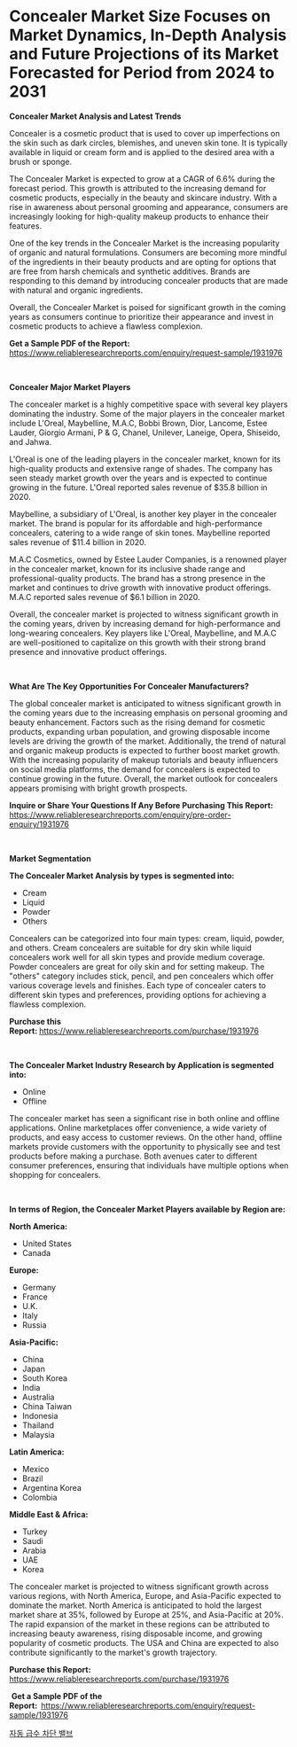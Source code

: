 <p><h1>Concealer Market Size Focuses on Market Dynamics, In-Depth Analysis and Future Projections of its Market Forecasted for Period from 2024 to 2031</h1></p><p><strong>Concealer Market Analysis and Latest Trends</strong></p>
<p><p>Concealer is a cosmetic product that is used to cover up imperfections on the skin such as dark circles, blemishes, and uneven skin tone. It is typically available in liquid or cream form and is applied to the desired area with a brush or sponge.</p><p>The Concealer Market is expected to grow at a CAGR of 6.6% during the forecast period. This growth is attributed to the increasing demand for cosmetic products, especially in the beauty and skincare industry. With a rise in awareness about personal grooming and appearance, consumers are increasingly looking for high-quality makeup products to enhance their features.</p><p>One of the key trends in the Concealer Market is the increasing popularity of organic and natural formulations. Consumers are becoming more mindful of the ingredients in their beauty products and are opting for options that are free from harsh chemicals and synthetic additives. Brands are responding to this demand by introducing concealer products that are made with natural and organic ingredients.</p><p>Overall, the Concealer Market is poised for significant growth in the coming years as consumers continue to prioritize their appearance and invest in cosmetic products to achieve a flawless complexion.</p></p>
<p><strong>Get a Sample PDF of the Report:&nbsp;</strong> <a href="https://www.reliableresearchreports.com/enquiry/request-sample/1931976">https://www.reliableresearchreports.com/enquiry/request-sample/1931976</a></p>
<p>&nbsp;</p>
<p><strong>Concealer Major Market Players</strong></p>
<p><p>The concealer market is a highly competitive space with several key players dominating the industry. Some of the major players in the concealer market include L'Oreal, Maybelline, M.A.C, Bobbi Brown, Dior, Lancome, Estee Lauder, Giorgio Armani, P & G, Chanel, Unilever, Laneige, Opera, Shiseido, and Jahwa.</p><p>L'Oreal is one of the leading players in the concealer market, known for its high-quality products and extensive range of shades. The company has seen steady market growth over the years and is expected to continue growing in the future. L'Oreal reported sales revenue of $35.8 billion in 2020.</p><p>Maybelline, a subsidiary of L'Oreal, is another key player in the concealer market. The brand is popular for its affordable and high-performance concealers, catering to a wide range of skin tones. Maybelline reported sales revenue of $11.4 billion in 2020.</p><p>M.A.C Cosmetics, owned by Estee Lauder Companies, is a renowned player in the concealer market, known for its inclusive shade range and professional-quality products. The brand has a strong presence in the market and continues to drive growth with innovative product offerings. M.A.C reported sales revenue of $6.1 billion in 2020.</p><p>Overall, the concealer market is projected to witness significant growth in the coming years, driven by increasing demand for high-performance and long-wearing concealers. Key players like L'Oreal, Maybelline, and M.A.C are well-positioned to capitalize on this growth with their strong brand presence and innovative product offerings.</p></p>
<p>&nbsp;</p>
<p><strong>What Are The Key Opportunities For Concealer Manufacturers?</strong></p>
<p><p>The global concealer market is anticipated to witness significant growth in the coming years due to the increasing emphasis on personal grooming and beauty enhancement. Factors such as the rising demand for cosmetic products, expanding urban population, and growing disposable income levels are driving the growth of the market. Additionally, the trend of natural and organic makeup products is expected to further boost market growth. With the increasing popularity of makeup tutorials and beauty influencers on social media platforms, the demand for concealers is expected to continue growing in the future. Overall, the market outlook for concealers appears promising with bright growth prospects.</p></p>
<p><strong>Inquire or Share Your Questions If Any Before Purchasing This Report:</strong> <a href="https://www.reliableresearchreports.com/enquiry/pre-order-enquiry/1931976">https://www.reliableresearchreports.com/enquiry/pre-order-enquiry/1931976</a></p>
<p>&nbsp;</p>
<p><strong>Market Segmentation</strong></p>
<p><strong>The Concealer Market Analysis by types is segmented into:</strong></p>
<p><ul><li>Cream</li><li>Liquid</li><li>Powder</li><li>Others</li></ul></p>
<p><p>Concealers can be categorized into four main types: cream, liquid, powder, and others. Cream concealers are suitable for dry skin while liquid concealers work well for all skin types and provide medium coverage. Powder concealers are great for oily skin and for setting makeup. The "others" category includes stick, pencil, and pen concealers which offer various coverage levels and finishes. Each type of concealer caters to different skin types and preferences, providing options for achieving a flawless complexion.</p></p>
<p><strong>Purchase this Report:&nbsp;</strong><a href="https://www.reliableresearchreports.com/purchase/1931976">https://www.reliableresearchreports.com/purchase/1931976</a></p>
<p>&nbsp;</p>
<p><strong>The Concealer Market Industry Research by Application is segmented into:</strong></p>
<p><ul><li>Online</li><li>Offline</li></ul></p>
<p><p>The concealer market has seen a significant rise in both online and offline applications. Online marketplaces offer convenience, a wide variety of products, and easy access to customer reviews. On the other hand, offline markets provide customers with the opportunity to physically see and test products before making a purchase. Both avenues cater to different consumer preferences, ensuring that individuals have multiple options when shopping for concealers.</p></p>
<p>&nbsp;</p>
<p><strong>In terms of Region, the Concealer Market Players available by Region are:</strong></p>
<p>
    <p> <strong> North America: </strong>
        <ul>
            <li>United States</li>
            <li>Canada</li>
        </ul>
        </p> 
    <p> <strong> Europe: </strong>
        <ul>
            <li>Germany</li>
            <li>France</li>
            <li>U.K.</li>
            <li>Italy</li>
            <li>Russia</li>
        </ul>
        </p> 
    <p> <strong> Asia-Pacific: </strong>
        <ul>
            <li>China</li>
            <li>Japan</li>
            <li>South Korea</li>
            <li>India</li>
            <li>Australia</li>
            <li>China Taiwan</li>
            <li>Indonesia</li>
            <li>Thailand</li>
            <li>Malaysia</li>
        </ul>
        </p> 
    <p> <strong> Latin America: </strong>
        <ul>
            <li>Mexico</li>
            <li>Brazil</li>
            <li>Argentina Korea</li>
            <li>Colombia</li>
        </ul>
        </p> 
    <p> <strong> Middle East & Africa: </strong>
        <ul>
            <li>Turkey</li>
            <li>Saudi</li>
            <li>Arabia</li>
            <li>UAE</li>
            <li>Korea</li>
        </ul>
    </p>
    </p>
<p><p>The concealer market is projected to witness significant growth across various regions, with North America, Europe, and Asia-Pacific expected to dominate the market. North America is anticipated to hold the largest market share at 35%, followed by Europe at 25%, and Asia-Pacific at 20%. The rapid expansion of the market in these regions can be attributed to increasing beauty awareness, rising disposable income, and growing popularity of cosmetic products. The USA and China are expected to also contribute significantly to the market's growth trajectory.</p></p>
<p><strong>Purchase this Report: </strong><a href="https://www.reliableresearchreports.com/purchase/1931976">https://www.reliableresearchreports.com/purchase/1931976</a></p>
<p>&nbsp;<strong>Get a Sample PDF of the Report:&nbsp;&nbsp;</strong><a href="https://www.reliableresearchreports.com/enquiry/request-sample/1931976">https://www.reliableresearchreports.com/enquiry/request-sample/1931976</a></p>
<p><strong></strong></p>
<p><p><a href="https://medium.com/@kirby6567566/%EC%9E%90%EB%8F%99-%EA%B8%89%EC%88%98-%EC%A4%91%EB%8B%A8-%EB%B0%B8%EB%B8%8C-%EC%8B%9C%EC%9E%A5-%EC%A1%B0%EC%82%AC-%EB%B3%B4%EA%B3%A0%EC%84%9C-%EA%B7%B8-%EC%97%AD%EC%82%AC-%EB%B0%8F-2024%EB%85%84%EB%B6%80%ED%84%B0-2031%EB%85%84%EA%B9%8C%EC%A7%80%EC%9D%98-%EC%98%88%EC%B8%A1-aa1ec5c6b96c">자동 급수 차단 밸브</a></p></p>